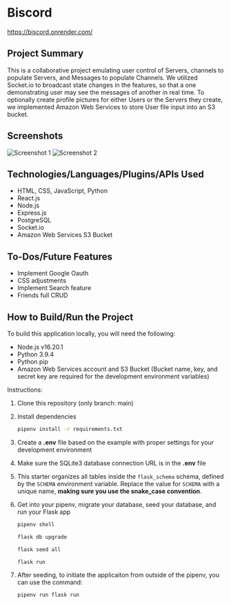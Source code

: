 # Biscord

https://biscord.onrender.com/

## Project Summary

This is a collaborative project emulating user control of Servers, channels to populate Servers, and Messages to populate Channels. We utilized Socket.io to broadcast state changes in the features, so that a one demonstrating user may see the messages of another in real time. To optionally create profile pictures for either Users or the Servers they create, we implemented Amazon Web Services to store User file input into an S3 bucket.

## Screenshots

<!-- Include screenshots of your app in action (once completed). You can embed them using Markdown, like this: -->

![Screenshot 1](screenshot1.png)
![Screenshot 2](screenshot2.png)

## Technologies/Languages/Plugins/APIs Used

- HTML, CSS, JavaScript, Python
- React.js
- Node.js
- Express.js
- PostgreSQL
- Socket.io
- Amazon Web Services S3 Bucket

## To-Dos/Future Features

<!-- Outline any to-do items or future features you plan to add to the project. This could include new functionality, improvements, or bug fixes. -->

- Implement Google Oauth
- CSS adjustments
- Implement Search feature
- Friends full CRUD

## How to Build/Run the Project

<!-- Include detailed instructions on how to build and run your project. This should cover installation instructions, dependencies, and any other relevant setup steps. -->

To build this application locally, you will need the following:

- Node.js v16.20.1
- Python 3.9.4
- Python pip
- Amazon Web Services account and S3 Bucket (Bucket name, key, and secret key are required for the development environment variables)

Instructions:

1. Clone this repository (only branch: main)

2. Install dependencies

      ```bash
      pipenv install -r requirements.txt
      ```

3. Create a **.env** file based on the example with proper settings for your
   development environment

4. Make sure the SQLite3 database connection URL is in the **.env** file

5. This starter organizes all tables inside the `flask_schema` schema, defined
   by the `SCHEMA` environment variable.  Replace the value for
   `SCHEMA` with a unique name, **making sure you use the snake_case
   convention**.

6. Get into your pipenv, migrate your database, seed your database, and run your Flask app

   ```bash
   pipenv shell
   ```

   ```bash
   flask db upgrade
   ```

   ```bash
   flask seed all
   ```

   ```bash
   flask run
   ```

7. After seeding, to initiate the applicaiton from outside of the pipenv, you can use the command:

   ```bash
   pipenv run flask run
   ```

<!-- ## Technical Implementation Details

Provide insights into the technical aspects of your project. Describe how certain features or components were implemented. You can include code snippets or links to specific parts of your code.

For example, if you implemented user authentication, you can briefly describe the authentication process and provide a link to the relevant code file:

```javascript
// Link to authentication code file -->
